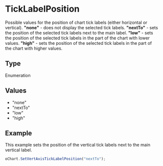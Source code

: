 # TickLabelPosition

Possible values for the position of chart tick labels (either horizontal or vertical).**"none"** - does not display the selected tick labels.**"nextTo"** - sets the position of the selected tick labels next to the main label.**"low"** - sets the position of the selected tick labels in the part of the chart with lower values.**"high"** - sets the position of the selected tick labels in the part of the chart with higher values.

## Type

Enumeration

## Values

- "none"
- "nextTo"
- "low"
- "high"


## Example

This example sets the position of the vertical tick labels next to the main vertical label.

```javascript
oChart.SetVertAxisTickLabelPosition("nextTo");
```
